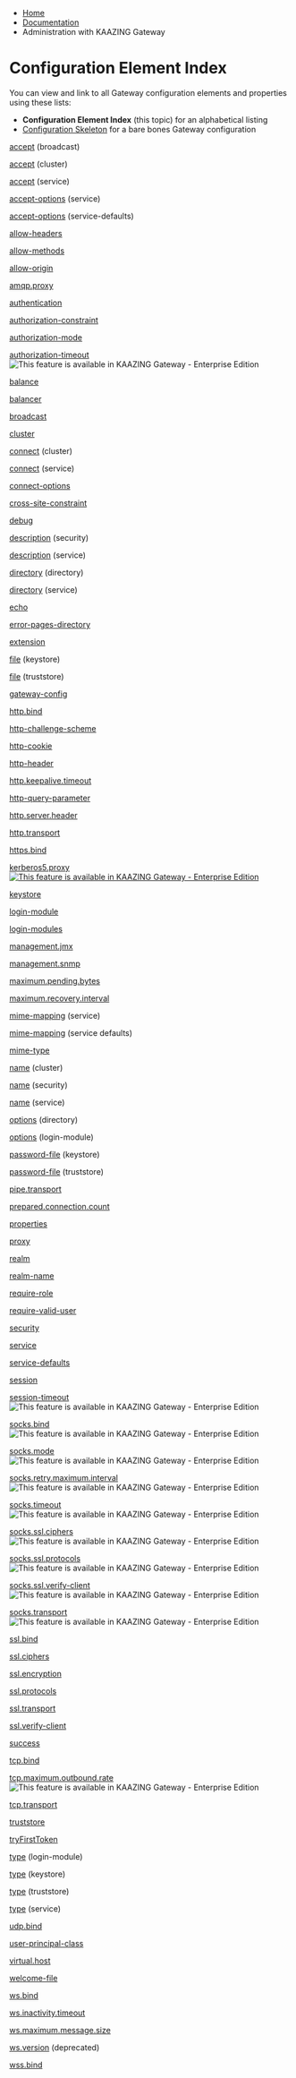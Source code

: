 -   [Home](../../index.md)
-   [Documentation](../index.md)
-   Administration with KAAZING Gateway

Configuration Element Index
===========================

You can view and link to all Gateway configuration elements and properties using these lists:

-   **Configuration Element Index** (this topic) for an alphabetical listing
-   [Configuration Skeleton](r_conf_elementskeleton.md) for a bare bones Gateway configuration

[accept](r_conf_service.md#broadcast) (broadcast)

[accept](r_conf_cluster.md) (cluster)

[accept](r_conf_service.md#service) (service)

[accept-options](r_conf_service.md#accept-options-and-connect-options) (service)

[accept-options](r_conf_serv_defs.md#accept-options-service-defaults) (service-defaults)

[allow-headers](r_conf_service.md#cross-site-constraint)

[allow-methods](r_conf_service.md#cross-site-constraint)

[allow-origin](r_conf_service.md#cross-site-constraint)

[amqp.proxy](r_conf_service.md#proxy-and-amqpproxy)

[authentication](r_conf_security.md#authentication)

[authorization-constraint](r_conf_service.md#authorization-constraint)

[authorization-mode](r_conf_security.md#authentication)

[authorization-timeout](r_conf_security.md#authentication) ![This feature is available in KAAZING Gateway - Enterprise Edition](images/enterprise-feature.png)

[balance](r_conf_service.md#balance)

[balancer](r_conf_service.md#balancer)

[broadcast](r_conf_service.md#broadcast)

[cluster](r_conf_cluster.md)

[connect](r_conf_cluster.md) (cluster)

[connect](r_conf_service.md#connect) (service)

[connect-options](r_conf_service.md#accept-options-and-connect-options)

[cross-site-constraint](r_conf_service.md#cross-site-constraint)

[debug](r_conf_security.md)

[description](r_conf_security.md) (security)

[description](r_conf_service.md#service) (service)

[directory](r_conf_service.md#directory) (directory)

[directory](r_conf_service.md#directory) (service)

[echo](r_conf_service.md#echo)

[error-pages-directory](r_conf_service.md#directory)

[extension](r_conf_serv_defs.md#mime-mapping-service-defaults)

[file](r_conf_security.md#keystore) (keystore)

[file](r_conf_security.md#truststore) (truststore)

[gateway-config](r_conf_gwconfig.md)

[http.bind](r_conf_service.md#protocolbind)

[http-challenge-scheme](r_conf_security.md#authentication)

[http-cookie](r_conf_security.md#authentication)

[http-header](r_conf_security.md#authentication)

[http.keepalive.timeout](r_conf_service.md#httpkeepalivetimeout)

[http-query-parameter](r_conf_security.md#authentication)

[http.server.header](r_conf_service.md#httpserverheader)

[http.transport](r_conf_service.md#protocoltransport)

[https.bind](r_conf_service.md#protocolbind)

[kerberos5.proxy ![This feature is available in KAAZING Gateway - Enterprise Edition](images/enterprise-feature.png)](r_conf_service.md#kerberos5proxy)

[keystore](r_conf_security.md#keystore)

[login-module](r_conf_security.md#login-module)

[login-modules](r_conf_security.md#authentication)

[management.jmx](r_conf_service.md#managementjmx)

[management.snmp](r_conf_service.md#managementsnmp)

[maximum.pending.bytes](r_conf_service.md#proxy-and-amqpproxy)

[maximum.recovery.interval](r_conf_service.md#proxy-and-amqpproxy)

[mime-mapping](r_conf_service.md#mime-mapping) (service)

[mime-mapping](r_conf_serv_defs.md#mime-mapping-service-defaults) (service defaults)

[mime-type](r_conf_serv_defs.md#mime-mapping-service-defaults)

[name](r_conf_cluster.md#cluster) (cluster)

[name](r_conf_security.md#realm) (security)

[name](r_conf_service.md#service) (service)

[options](r_conf_service.md#directory) (directory)

[options](r_conf_security.md#options-login-module) (login-module)

[password-file](r_conf_security.md#keystore) (keystore)

[password-file](r_conf_security.md#truststore) (truststore)

[pipe.transport](r_conf_service.md#protocoltransport)

[prepared.connection.count](r_conf_service.md#proxy-and-amqpproxy)

[properties](r_conf_service.md#properties)

[proxy](r_conf_service.md#proxy-and-amqpproxy)

[realm](r_conf_security.md#realm)

[realm-name](r_conf_service.md#realm-name)

[require-role](r_conf_service.md#authorization-constraint)

[require-valid-user](r_conf_service.md#authorization-constraint)

[security](r_conf_security.md)

[service](r_conf_service.md)

[service-defaults](r_conf_serv_defs.md)

[session](r_conf_service.md#session)

[session-timeout](r_conf_security.md#authentication) ![This feature is available in KAAZING Gateway - Enterprise Edition](images/enterprise-feature.png)

[socks.bind](r_conf_service.md#protocolbind) ![This feature is available in KAAZING Gateway - Enterprise Edition](images/enterprise-feature.png)

[socks.mode](r_conf_service.md#socksmode) ![This feature is available in KAAZING Gateway - Enterprise Edition](images/enterprise-feature.png)

[socks.retry.maximum.interval](r_conf_service.md#socksretrymaximuminterval) ![This feature is available in KAAZING Gateway - Enterprise Edition](images/enterprise-feature.png)

[socks.timeout](r_conf_service.md#sockstimeout) ![This feature is available in KAAZING Gateway - Enterprise Edition](images/enterprise-feature.png)

[socks.ssl.ciphers](r_conf_service.md#sockssslciphers) ![This feature is available in KAAZING Gateway - Enterprise Edition](images/enterprise-feature.png)

[socks.ssl.protocols](r_conf_service.md#sslprotocols-and-sockssslprotocols) ![This feature is available in KAAZING Gateway - Enterprise Edition](images/enterprise-feature.png)

[socks.ssl.verify-client](r_conf_service.md#sockssslverify-client) ![This feature is available in KAAZING Gateway - Enterprise Edition](images/enterprise-feature.png)

[socks.transport](r_conf_service.md#protocoltransport) ![This feature is available in KAAZING Gateway - Enterprise Edition](images/enterprise-feature.png)

[ssl.bind](r_conf_service.md#protocolbind)

[ssl.ciphers](r_conf_service.md#sslciphers)

[ssl.encryption](r_conf_service.md#sslencryption)

[ssl.protocols](r_conf_service.md#sslprotocols-and-sockssslprotocols)

[ssl.transport](r_conf_service.md#protocoltransport)

[ssl.verify-client](r_conf_service.md#sslverify-client)

[success](r_conf_security.md#login-module)

[tcp.bind](r_conf_service.md#protocolbind)

[tcp.maximum.outbound.rate](r_conf_service.md#tcpmaximumoutboundrate) ![This feature is available in KAAZING Gateway - Enterprise Edition](images/enterprise-feature.png)

[tcp.transport](r_conf_service.md#protocoltransport)

[truststore](r_conf_security.md#truststore)

[tryFirstToken](r_conf_security.md#login-module)

[type](r_conf_security.md#login-module) (login-module)

[type](r_conf_security.md#keystore) (keystore)

[type](r_conf_security.md#truststore) (truststore)

[type](r_conf_service.md#type) (service)

[udp.bind](r_conf_service.md#protocolbind)

[user-principal-class](r_conf_security.md#realm)

[virtual.host](r_conf_service.md#proxy-and-amqpproxy)

[welcome-file](r_conf_service.md#directory)

[ws.bind](r_conf_service.md#protocolbind)

[ws.inactivity.timeout](r_conf_service.md#wsinactivitytimeout)

[ws.maximum.message.size](r_conf_service.md#wsmaximummessagesize)

[ws.version](r_conf_service.md#wsversion-deprecated) (deprecated)

[wss.bind](r_conf_service.md#protocolbind)

